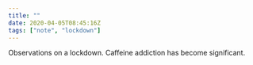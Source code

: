 ```yaml
---
title: ""
date: 2020-04-05T08:45:16Z
tags: ["note", "lockdown"]
---
```


Observations on a lockdown. Caffeine addiction has become significant.
